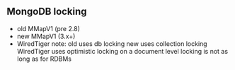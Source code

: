 ##  MongoDB locking

* old MMapV1 (pre 2.8)
* new MMapV1 (3.x+)
* WiredTiger
note:
    old uses db locking
    new uses collection locking
    WiredTiger uses optimistic locking on a document level
    locking is not as long as for RDBMs
